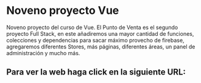# Noveno proyecto Vue

Noveno proyecto del curso de Vue. El Punto de Venta es el segundo proyecto Full Stack, en este añadiremos una mayor cantidad de funciones, colecciones y dependencias para sacar máximo provecho de firebase, agregaremos diferentes Stores, más páginas, diferentes áreas, un panel de administración y mucho más.

## Para ver la web haga click en la siguiente URL:

